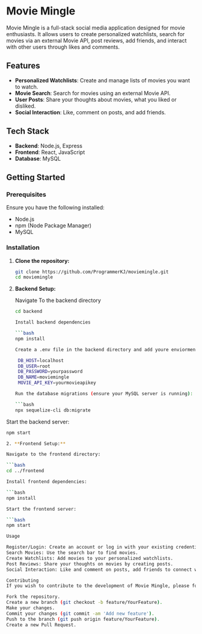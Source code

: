 # Movie Mingle

Movie Mingle is a full-stack social media application designed for movie enthusiasts. It allows users to create personalized watchlists, search for movies via an external Movie API, post reviews, add friends, and interact with other users through likes and comments.

## Features

- **Personalized Watchlists**: Create and manage lists of movies you want to watch.
- **Movie Search**: Search for movies using an external Movie API.
- **User Posts**: Share your thoughts about movies, what you liked or disliked.
- **Social Interaction**: Like, comment on posts, and add friends.

## Tech Stack

- **Backend**: Node.js, Express
- **Frontend**: React, JavaScript
- **Database**: MySQL

## Getting Started

### Prerequisites

Ensure you have the following installed:

- Node.js
- npm (Node Package Manager)
- MySQL

### Installation

1. **Clone the repository:**

   ```bash
   git clone https://github.com/ProgrammerKJ/moviemingle.git
   cd moviemingle

2. **Backend Setup:**

   Navigate To the backend directory
   
   ```bash
   cd backend

   Install backend dependencies

   ```bash
   npm install

   Create a .env file in the backend directory and add youre enviorment variables

    DB_HOST=localhost
    DB_USER=root
    DB_PASSWORD=yourpassword
    DB_NAME=moviemingle
    MOVIE_API_KEY=yourmovieapikey

   Run the database migrations (ensure your MySQL server is running):

   ```bash
   npx sequelize-cli db:migrate

  Start the backend server:

  ```bash
  npm start

2. **Frontend Setup:** 

Navigate to the frontend directory:

```bash
cd ../frontend

Install frontend dependencies:

```bash
npm install

Start the frontend server:

```bash
npm start

Usage

Register/Login: Create an account or log in with your existing credentials.
Search Movies: Use the search bar to find movies.
Create Watchlists: Add movies to your personalized watchlists.
Post Reviews: Share your thoughts on movies by creating posts.
Social Interaction: Like and comment on posts, add friends to connect with other movie enthusiasts.

Contributing
If you wish to contribute to the development of Movie Mingle, please follow these steps:

Fork the repository.
Create a new branch (git checkout -b feature/YourFeature).
Make your changes.
Commit your changes (git commit -am 'Add new feature').
Push to the branch (git push origin feature/YourFeature).
Create a new Pull Request.
   

   

